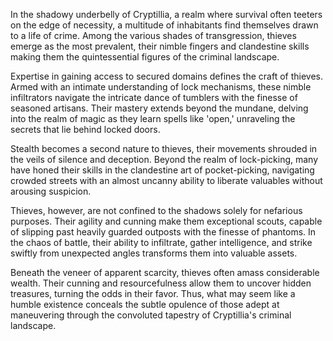 In the shadowy underbelly of Cryptillia, a realm where survival often teeters on the edge of necessity, a multitude of inhabitants find themselves drawn to a life of crime. Among the various shades of transgression, thieves emerge as the most prevalent, their nimble fingers and clandestine skills making them the quintessential figures of the criminal landscape.

Expertise in gaining access to secured domains defines the craft of thieves. Armed with an intimate understanding of lock mechanisms, these nimble infiltrators navigate the intricate dance of tumblers with the finesse of seasoned artisans. Their mastery extends beyond the mundane, delving into the realm of magic as they learn spells like 'open,' unraveling the secrets that lie behind locked doors.

Stealth becomes a second nature to thieves, their movements shrouded in the veils of silence and deception. Beyond the realm of lock-picking, many have honed their skills in the clandestine art of pocket-picking, navigating crowded streets with an almost uncanny ability to liberate valuables without arousing suspicion.

Thieves, however, are not confined to the shadows solely for nefarious purposes. Their agility and cunning make them exceptional scouts, capable of slipping past heavily guarded outposts with the finesse of phantoms. In the chaos of battle, their ability to infiltrate, gather intelligence, and strike swiftly from unexpected angles transforms them into valuable assets.

Beneath the veneer of apparent scarcity, thieves often amass considerable wealth. Their cunning and resourcefulness allow them to uncover hidden treasures, turning the odds in their favor. Thus, what may seem like a humble existence conceals the subtle opulence of those adept at maneuvering through the convoluted tapestry of Cryptillia's criminal landscape.
